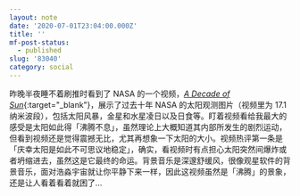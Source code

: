 ```yaml
---
layout: note
date: '2020-07-01T23:04:00.000Z'
title: ''
mf-post-status:
  - published
slug: '83040'
category: social
---
```

昨晚半夜睡不着刷推时看到了 NASA 的一个视频，[*A Decade of Sun*](https://youtu.be/l3QQQu7QLoM){:target=&quot;_blank&quot;}，展示了过去十年 NASA 的太阳观测图片（视频里为 17.1 纳米波段），包括太阳风暴，金星和水星凌日以及日食等。盯着视频看给我最大的感受是太阳如此得「沸腾不息」，虽然理论上大概知道其内部所发生的剧烈运动，但看到视频还是觉得震撼无比，尤其再想象一下太阳的大小。视频热评第一条是「庆幸太阳是如此不可思议地稳定」，确实，看视频时有点担心太阳突然间爆炸或者坍缩进去，虽然这是它最终的命运。背景音乐是深邃舒缓风，很像观星软件的背景音乐，面对浩淼宇宙就让你平静下来一样，因此这视频虽然是「沸腾」的景象，还是让人看着看着就困了…
